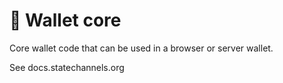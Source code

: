 # 🍎 Wallet core

Core wallet code that can be used in a browser or server wallet.

See docs.statechannels.org

